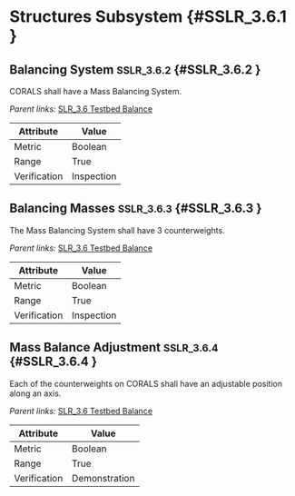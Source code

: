 # Structures Subsystem {#SSLR_3.6.1 }

## Balancing System <small>SSLR_3.6.2</small> {#SSLR_3.6.2 }

CORALS shall have a Mass Balancing System.

*Parent links:* [SLR_3.6 Testbed Balance](SLR_3.html#SLR_3.6)

| Attribute | Value |
| --------- | ----- |
| Metric | Boolean |
| Range | True |
| Verification | Inspection |


## Balancing Masses <small>SSLR_3.6.3</small> {#SSLR_3.6.3 }

The Mass Balancing System shall have 3 counterweights.

*Parent links:* [SLR_3.6 Testbed Balance](SLR_3.html#SLR_3.6)

| Attribute | Value |
| --------- | ----- |
| Metric | Boolean |
| Range | True |
| Verification | Inspection |


## Mass Balance Adjustment <small>SSLR_3.6.4</small> {#SSLR_3.6.4 }

Each of the counterweights on CORALS shall have an adjustable position along an axis.

*Parent links:* [SLR_3.6 Testbed Balance](SLR_3.html#SLR_3.6)

| Attribute | Value |
| --------- | ----- |
| Metric | Boolean |
| Range | True |
| Verification | Demonstration |


